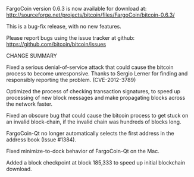 FargoCoin version 0.6.3 is now available for download at:
  http://sourceforge.net/projects/bitcoin/files/FargoCoin/bitcoin-0.6.3/

This is a bug-fix release, with no new features.

Please report bugs using the issue tracker at github:
  https://github.com/bitcoin/bitcoin/issues

CHANGE SUMMARY

Fixed a serious denial-of-service attack that could cause the
bitcoin process to become unresponsive. Thanks to Sergio Lerner
for finding and responsibly reporting the problem. (CVE-2012-3789)

Optimized the process of checking transaction signatures, to
speed up processing of new block messages and make propagating
blocks across the network faster.

Fixed an obscure bug that could cause the bitcoin process to get
stuck on an invalid block-chain, if the invalid chain was
hundreds of blocks long.

FargoCoin-Qt no longer automatically selects the first address
in the address book (Issue #1384).

Fixed minimize-to-dock behavior of FargoCoin-Qt on the Mac.

Added a block checkpoint at block 185,333 to speed up initial
blockchain download.
